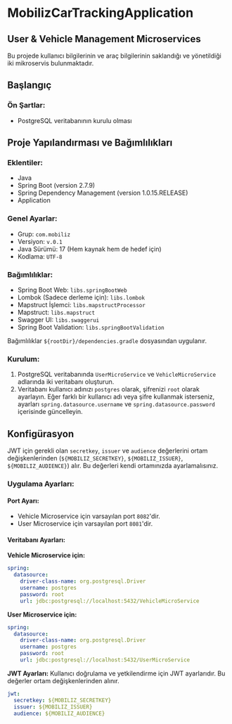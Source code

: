 # MobilizCarTrackingApplication

## User & Vehicle Management Microservices

Bu projede kullanıcı bilgilerinin ve araç bilgilerinin saklandığı ve yönetildiği iki mikroservis bulunmaktadır.

## Başlangıç

### Ön Şartlar:
- PostgreSQL veritabanının kurulu olması

## Proje Yapılandırması ve Bağımlılıkları

### Eklentiler:

- Java
- Spring Boot (version 2.7.9)
- Spring Dependency Management (version 1.0.15.RELEASE)
- Application

### Genel Ayarlar:

- Grup: `com.mobiliz`
- Versiyon: `v.0.1`
- Java Sürümü: 17 (Hem kaynak hem de hedef için)
- Kodlama: `UTF-8`

### Bağımlılıklar:

- Spring Boot Web: `libs.springBootWeb`
- Lombok (Sadece derleme için): `libs.lombok`
- Mapstruct İşlemci: `libs.mapstructProcessor`
- Mapstruct: `libs.mapstruct`
- Swagger UI: `libs.swaggerui`
- Spring Boot Validation: `libs.springBootValidation`

Bağımlılıklar `${rootDir}/dependencies.gradle` dosyasından uygulanır.

### Kurulum:

1. PostgreSQL veritabanında `UserMicroService` ve `VehicleMicroService` adlarında iki veritabanı oluşturun.
2. Veritabanı kullanıcı adınızı `postgres` olarak, şifrenizi `root` olarak ayarlayın. Eğer farklı bir kullanıcı adı veya şifre kullanmak isterseniz, ayarları `spring.datasource.username` ve `spring.datasource.password` içerisinde güncelleyin.

## Konfigürasyon

JWT için gerekli olan `secretkey`, `issuer` ve `audience` değerlerini ortam değişkenlerinden (`${MOBILIZ_SECRETKEY}`, `${MOBILIZ_ISSUER}`, `${MOBILIZ_AUDIENCE}`) alır. Bu değerleri kendi ortamınızda ayarlamalısınız.

### Uygulama Ayarları:

#### Port Ayarı:
- Vehicle Microservice için varsayılan port `8082`'dir.
- User Microservice için varsayılan port `8081`'dir.

#### Veritabanı Ayarları:

**Vehicle Microservice için:**

```yaml
spring:
  datasource:
    driver-class-name: org.postgresql.Driver
    username: postgres
    password: root
    url: jdbc:postgresql://localhost:5432/VehicleMicroService


```
**User Microservice için:**


```yaml
spring:
  datasource:
    driver-class-name: org.postgresql.Driver
    username: postgres
    password: root
    url: jdbc:postgresql://localhost:5432/UserMicroService
```
**JWT Ayarları:**
Kullanıcı doğrulama ve yetkilendirme için JWT ayarlarıdır. Bu değerler ortam değişkenlerinden alınır.

```yaml
jwt:
  secretkey: ${MOBILIZ_SECRETKEY}
  issuer: ${MOBILIZ_ISSUER}
  audience: ${MOBILIZ_AUDIENCE}
```

